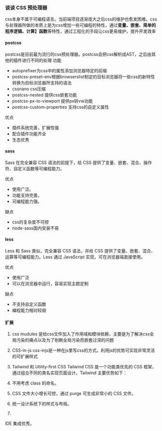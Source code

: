 ### 谈谈 CSS 预处理器

css本身不属于可编程语言。当前端项目逐渐庞大之后css的维护也愈发困难。css与处理器所做的本质上是为css增加一些可编程的特性，通过**变量、嵌套、简单的程序逻辑、计算】函数**等特性，通过工程化的手段让css更易维护，提升开发效率

#### postcss

postcss是目前最为流行的css预处理器。postcss会把css解析成AST，之后由其他的插件进行不同的处理
功能

- autoprefixer为css中的属性添加浏览器特定的前缀
- postcss-preset-env根据browserslist制定的目标浏览器将一些css的新特性转换为目标浏览器所支持的语法
- cssnano css压缩
- postcss-nested 提供css嵌套功能
- postcss-px-to-viewport 提供px转vw功能
- postcss-custom-properties 支持css的自定义属性

 优点

- 插件系统完善，扩展性强
- 配合插件功能齐全
- 生态优秀

#### sass

Sass 在完全兼容 CSS 语法的前提下，给 CSS 提供了变量、嵌套、混合、操作符、自定义函数等可编程能力。

优点

- 使用广泛。
- 功能支持完善。
- 可编程能力强。

 缺点

- css的复杂度不可控
- node-sass国内安装不易

#### less

Less 和 Sass 类似，完全兼容 CSS 语法，并给 CSS 提供了变量、嵌套、混合、运算等可编程能力。Less 通过 JavaScript 实现，可在浏览器端直接使用。

优点

- 使用广泛
- 可以在浏览器中运行，容易实现主题定制

缺点

- 不支持自定义函数
- 编程能力相对较弱

#### 扩展

1. css mudules
是给css文件加入了作用域和模块依赖，主要是为了解决css全局污染的痛点以及为了剞劂全局污染而嵌套过深的问题

2. CSS-in-js
css-injs是一种在js里写css的方式。利用js的优势可实现非常灵活的可扩展样式

3. Tailwind 和 Utility-first CSS
Tailwind CSS 是一个功能类优先的 CSS 框架，通过组合不同的类名实现页面设计。Tailwind 主要优势如下：

1. 不用考虑 class 的命名。
2. CSS 文件大小增长可控，通过 purge 可生成非常小的 CSS 文件。
3. 统一设计系统下的样式与布局。
4.

IDE 集成优秀。
